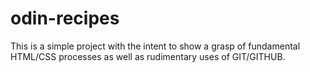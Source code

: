 # odin-recipes
This is a simple project with the intent to show a grasp of fundamental HTML/CSS processes as well as rudimentary uses of GIT/GITHUB.